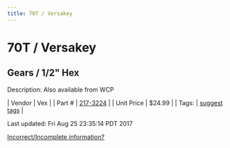 ```yaml
---
title: 70T / Versakey
---
```


# 70T / Versakey
## Gears / 1/2" Hex
Description: 	Also available from WCP 

| Vendor | Vex | 
| Part # | [217-3224](http://www.vexrobotics.com/vexpro/motion/vexpro-gears/1-2-hex-bore.html) | 
| Unit Price | $24.99 | 
| Tags: | [suggest tags](https://docs.google.com/forms/d/e/1FAIpQLSeWyY8v3RgOty-MyWmh9U0iivNYN_molChYyS-0U-o-kOAv_g/viewform) | 

Last updated: Fri Aug 25 23:35:14 PDT 2017

 [Incorrect/Incomplete information?](https://docs.google.com/forms/d/e/1FAIpQLSeWyY8v3RgOty-MyWmh9U0iivNYN_molChYyS-0U-o-kOAv_g/viewform)
